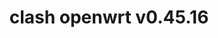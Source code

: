 ---
title: clash openwrt v0.45.16
layout: safelink
safelinkku: https://osdn.net/projects/openclash/downloads/77242/luci-app-openclash_0.45.16-beta_all.ipk/
permalink: /clash-openwrt-v45-16/
---